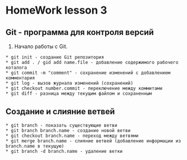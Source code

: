 # HomeWork lesson 3

 ## Git - программа для контроля версий  

   1. Начало работы с Git. 

    * git init - создание Git репозитория
    * git add . / gid add name.file - добавление содержимого рабочего коталога
    * git commit -m "comment" - сохранение изменений с добавлением комментария 
    * git log - вызов журнала изменений (сохранений) 
    * git checkout number.commit - переключение между коммитами
    * git diff - разница между текущим файлом и сохраненным 

 ## Создание и слияние ветвей

    * git branch - показать существующие ветви 
    * git branch branch.name - создание новой ветви
    * git checkout branch.name - переход между ветвями
    * git merge branch.name - слияние ветвей (добавление информации из branch.name в текущую)
    * git branch -d branch.name - удаление ветки 
